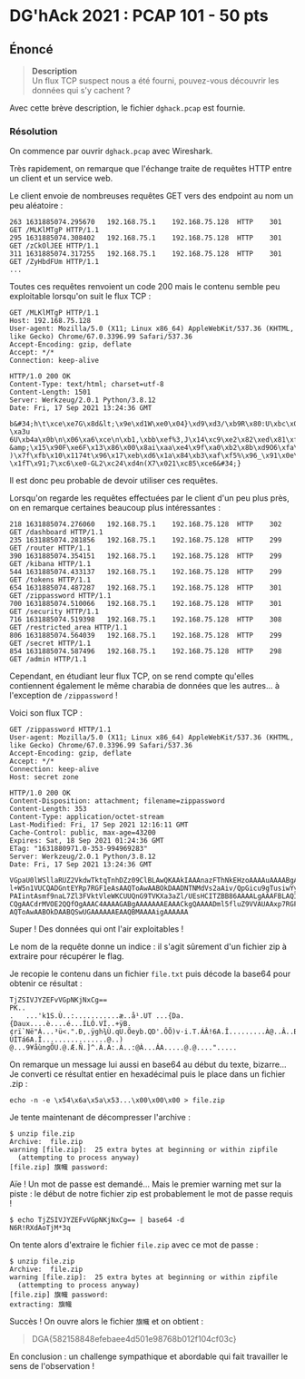# DG'hAck 2021 : PCAP 101 - 50 pts

## Énoncé 

>**Description**\
> Un flux TCP suspect nous a été fourni, pouvez-vous découvrir les données qui s'y cachent ?

Avec cette brève description, le fichier `dghack.pcap` est fournie.

### Résolution

On commence par ouvrir `dghack.pcap` avec Wireshark.

Très rapidement, on remarque que l'échange traite de requêtes HTTP entre un client et un service web.

Le client envoie de nombreuses requêtes GET vers des endpoint au nom un peu aléatoire :

```
263	1631885074.295670	192.168.75.1	192.168.75.128	HTTP	301	GET /MLKlMTgP HTTP/1.1 
295	1631885074.308402	192.168.75.1	192.168.75.128	HTTP	301	GET /zCkOlJEE HTTP/1.1 
311	1631885074.317255	192.168.75.1	192.168.75.128	HTTP	301	GET /ZyHbdFUm HTTP/1.1 
...
```

Toutes ces requêtes renvoient un code 200 mais le contenu semble peu exploitable lorsqu'on suit le flux TCP :

```
GET /MLKlMTgP HTTP/1.1
Host: 192.168.75.128
User-agent: Mozilla/5.0 (X11; Linux x86_64) AppleWebKit/537.36 (KHTML, like Gecko) Chrome/67.0.3396.99 Safari/537.36
Accept-Encoding: gzip, deflate
Accept: */*
Connection: keep-alive

HTTP/1.0 200 OK
Content-Type: text/html; charset=utf-8
Content-Length: 1501
Server: Werkzeug/2.0.1 Python/3.8.12
Date: Fri, 17 Sep 2021 13:24:36 GMT

b&#34;h\t\xce\xe7G\x8d&lt;\x9e\xd1W\xe0\x04}\xd9\xd3/\xb9R\x80:U\xbc\x05&gt;e\x0b\xd5\xd7\xa5\xd0\xf46\xc5\xad\x800\x99&#39;\xd1\x04\xd0\xf6\x8a \xa3u 6U\xb4a\x0b\n\x06\xa6\xce\n\xb1,\xbb\xef%3,J\x14\xc9\xe2\x82\xed\x81\xfd\xbe\xb6\xd0TF\x88;t\xe2\xab\xa9\xaf\xe6\x93\xcdd\x96\xb8\x1a\xae\x88\xf2&amp;\x1d\xd8F\x14\x1c\xe5\x8c\x96{\xed\xf0\xa9Id\x15\xbdh\x8d&#39;\xcae%Pc\x1c\\\x8c+\x03\xf4=\x86&lt;\xd5p\xfb\x8a\x0e &amp;\x15\x90F\xe6F\x13\x86\x00\x8ai\xaa\xe4\x9f\xa0\xb2\x8b\xd9O6\xfa\xb7\xa9\x8fR\x1e\x9c\xce\xc8D\x03\xa9O\x8dG\xdb\x9b\n\xaa\x92\xe0\xf2]\x06\xf9\xab\xb6\xa8NY\xa9\xe4\x07Q%\x9a\xd1R6\x19\xd8\x18\xd6}qu\x08\xdf\xce\xe6\x84&lt;G\x8c\x85 )\x7f\xfb\x10\x1174t\x96\x17\xeb\xd6\x1a\x84\xb3\xaf\xf5%\x96_\x91\x0e\x0c5\xc2\x17,\x97h\xeeZ\x96%\xb5i\x8a\xb9\xfd\xa4_\x96o%\xb5!\x98st\x1c\x10\xdc3\x8eO\x06.U\x97=\xa2\x10D\x08O\xa7*\xfbC\xc8Ud\xc1yr{\x7f\xf5\xe3\xc5\xdbI\xca\x94\xa0\xb0\xe5\xefz\xba\xad\xd5\xf4\xa3\x94\x9fa\xd36\x12\x83\xde\xa3\xa3\xfa\x9f{LJQZ\x1d3\x9e\x89R\xff{\xf3\xcb\rx\xd7\xf8\xc6\xf0\xd6\x85Zu\xf0\x15\xf1J\x15T\xd1A$\x8a\xeacD\xb4XW\xf04{\x85\xfd\xd2\xa3\x0bw%\xff\xb4\x9d\xe1\xa7sx\x0c\xdf\xeaX\xd7\xd6\x96\x14EjT\ng\xef&lt;c\x1eyPF\x82K\x84:\x9eJ\xf8]\xd9\xfd\xd6\xe2\xc9\xd5\x05\xdb\xb5\x15(\xb3\x08\xab\x11\x84\xf7r\xa3\xf5\x7f\xb8\xde\xef\x08\xff\x81\xb7\xee#\xfc\xa1\xc5\xe9\xe3\x0f\x03\xd5\xd9u\xdb\x85\x02\x1f\xe9\x95\xae\xd3B\x17q\xa1\x9d\x07`tQ\x1d\x93\x19\x8b\xee0\x01\xd5\x1d)\x00:&gt;MJ]\xe5I-\x1fT\x91;7\xc6\xe0-GL2\xc24\xd4n(X7\x021\xc85\xce6&#34;}
```
Il est donc peu probable de devoir utiliser ces requêtes.

Lorsqu'on regarde les requêtes effectuées par le client d'un peu plus près, on en remarque certaines beaucoup plus intéressantes :

```
218	1631885074.276060	192.168.75.1	192.168.75.128	HTTP	302	GET /dashboard HTTP/1.1 
235	1631885074.281856	192.168.75.1	192.168.75.128	HTTP	299	GET /router HTTP/1.1 
390	1631885074.354151	192.168.75.1	192.168.75.128	HTTP	299	GET /kibana HTTP/1.1 
544	1631885074.433137	192.168.75.1	192.168.75.128	HTTP	299	GET /tokens HTTP/1.1 
654	1631885074.487287	192.168.75.1	192.168.75.128	HTTP	301	GET /zippassword HTTP/1.1 
700	1631885074.510066	192.168.75.1	192.168.75.128	HTTP	301	GET /security HTTP/1.1 
716	1631885074.519398	192.168.75.1	192.168.75.128	HTTP	308	GET /restricted_area HTTP/1.1 
806	1631885074.564039	192.168.75.1	192.168.75.128	HTTP	299	GET /secret HTTP/1.1 
854	1631885074.587496	192.168.75.1	192.168.75.128	HTTP	298	GET /admin HTTP/1.1 
```
Cependant, en étudiant leur flux TCP, on se rend compte qu'elles contiennent également le même charabia de données que les autres... à l'exception de `/zippassword` !

Voici son flux TCP :

```
GET /zippassword HTTP/1.1
User-agent: Mozilla/5.0 (X11; Linux x86_64) AppleWebKit/537.36 (KHTML, like Gecko) Chrome/67.0.3396.99 Safari/537.36
Accept-Encoding: gzip, deflate
Accept: */*
Connection: keep-alive
Host: secret zone

HTTP/1.0 200 OK
Content-Disposition: attachment; filename=zippassword
Content-Length: 353
Content-Type: application/octet-stream
Last-Modified: Fri, 17 Sep 2021 12:16:11 GMT
Cache-Control: public, max-age=43200
Expires: Sat, 18 Sep 2021 01:24:36 GMT
ETag: "1631880971.0-353-994969283"
Server: Werkzeug/2.0.1 Python/3.8.12
Date: Fri, 17 Sep 2021 13:24:36 GMT

VGpaU0lWSllaRUZ2VkdwTktqTnhDZz09ClBLAwQKAAkIAAAnazFThNkEHzoAAAAuAAAABgAcAOaX
l+W5n1VUCQADGntEYRp7RGF1eAsAAQToAwAABOkDAADNTNMdVs2aAiv/QpGicu9gTusiwYydh7P8
PAIintAsmf9naL7Zl3FVktVleWKCUUQnG9TVKXa3aZl/UEsHCITZBB86AAAALgAAAFBLAQIeAwoA
CQgAACdrMVOE2QQfOgAAAC4AAAAGABgAAAAAAAEAAACkgQAAAADml5fluZ9VVAUAAxp7RGF1eAsA
AQToAwAABOkDAABQSwUGAAAAAAEAAQBMAAAAigAAAAAA
```

Super ! Des données qui ont l'air exploitables !

Le nom de la requête donne un indice : il s'agit sûrement d'un fichier zip à extraire pour récupérer le flag.

Je recopie le contenu dans un fichier `file.txt` puis décode la base64 pour obtenir ce résultat :

```
TjZSIVJYZEFvVGpNKjNxCg==
PK..
.	...'k1S.Ù..:...........æ..å¹.UT	...{Da.{Daux....è....é...ÍLÓ.VÍ..+ÿB.¢rï`Në"Á...³ü<.".Ð,.ÿgh¾Ù.qU.Õeyb.QD'.ÔÕ)v·i.T.ÁÂ!6A.Î.........À@..Â..B..	ÚÌTá6A.Î................@..) @...9¥åùngÕU.@.Æ.Ñ.]^.À.A:.À..:@À...ÁA.....@.@....".....
```
On remarque un message lui aussi en base64 au début du texte, bizarre... Je converti ce résultat entier en hexadécimal puis le place dans un fichier .zip :

`echo -n -e \x54\x6a\x5a\x53...\x00\x00\x00 > file.zip`

Je tente maintenant de décompresser l'archive :

```
$ unzip file.zip
Archive:  file.zip
warning [file.zip]:  25 extra bytes at beginning or within zipfile
  (attempting to process anyway)
[file.zip] 旗幟 password:
```

Aïe ! Un mot de passe est demandé... Mais le premier warning met sur la piste : le début de notre fichier zip est probablement le mot de passe requis !

```
$ echo TjZSIVJYZEFvVGpNKjNxCg== | base64 -d
N6R!RXdAoTjM*3q
```
On tente alors d'extraire le fichier `file.zip` avec ce mot de passe :

```
$ unzip file.zip
Archive:  file.zip
warning [file.zip]:  25 extra bytes at beginning or within zipfile
  (attempting to process anyway)
[file.zip] 旗幟 password:
extracting: 旗幟
```

Succès ! On ouvre alors le fichier `旗幟` et on obtient :

> DGA{582158848efebaee4d501e98768b012f104cf03c}


En conclusion : un challenge sympathique et abordable qui fait travailler le sens de l'observation !